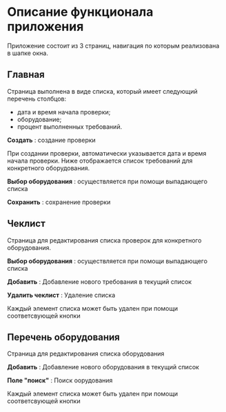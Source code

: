 # Описание функционала приложения

Приложение состоит из 3 страниц, навигация по которым реализована в шапке окна.


## Главная
Страница выполнена в виде списка, который имеет следующий перечень столбцов:
* дата и время начала проверки; 
* оборудование;
* процент выполненных требований.

__Создать__ : создание проверки

При создании проверки, автоматически указывается дата и время начала проверки. Ниже отображается список требований для конкретного оборудования.

__Выбор оборудования__ : осуществляется при помощи выпадающего списка

__Сохранить__ : сохранение проверки


## Чеклист
Страница для редактирования списка проверок для конкретного оборудования.

__Выбор оборудования__ : осуществляется при помощи выпадающего списка

__Добавить__ : Добавление нового требования в текущий список

__Удалить чеклист__ : Удаление списка

Каждый элемент списка может быть удален при помощи соответсвующей кнопки


## Перечень оборудования
Страница для редактирования списка оборудования

__Добавить__ : Добавление нового оборудования в текущий список

__Поле "поиск"__ : Поиск оорудования

Каждый элемент списка может быть удален при помощи соответсвующей кнопки

